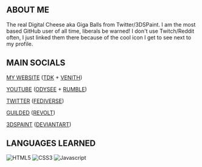 ## ABOUT ME

The real Digital Cheese aka Giga Balls from Twitter/3DSPaint. I am the most based GitHub user of all time, liberals be warned! I don't use Twitch/Reddit often, I just linked them there because of the cool icon I get to see next to my profile.

## MAIN SOCIALS

[MY WEBSITE](https://dc-blog.neocities.org) ([TDK](https://tdk-clan.neocities.org) + [VENITH](https://venith.neocities.org))

[YOUTUBE](https://youtube.com/DigitalCheese) ([ODYSEE](https://odysee.com/$/invite/@DigitalCheese:1) + [RUMBLE](https://rumble.com/c/c-2569280))

[TWITTER](https://twitter.com/DigitalCheeseYT) ([FEDIVERSE](https://ryona.agency/DigitalCheese))

[GUILDED](https://guilded.gg/TDK) ([REVOLT](https://rvlt.gg/bz7jFJFA))

[3DSPAINT](https://3dspaint.com/member?id=150961) ([DEVIANTART](https://deviantart.com/DigitalCheeseYT))

## LANGUAGES LEARNED

![HTML5](https://user-images.githubusercontent.com/97138334/208735972-e58c2d7a-942f-4eac-aa53-66d248789c5f.png)
![CSS3](https://user-images.githubusercontent.com/97138334/208736007-c0e7d82b-d6ed-4094-beb4-5d351af0a346.png)
![Javascript](https://github.com/DigitalCheese/DigitalCheese/assets/97138334/9c9cda02-c736-4a85-819b-a1df6b56463e)
